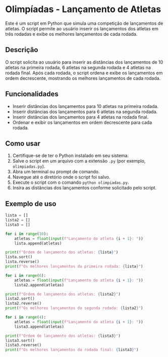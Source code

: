 # Olimpíadas - Lançamento de Atletas

Este é um script em Python que simula uma competição de lançamentos de atletas. O script permite ao usuário inserir os lançamentos dos atletas em três rodadas e exibe os melhores lançamentos de cada rodada.

## Descrição

O script solicita ao usuário para inserir as distâncias dos lançamentos de 10 atletas na primeira rodada, 6 atletas na segunda rodada e 4 atletas na rodada final. Após cada rodada, o script ordena e exibe os lançamentos em ordem decrescente, mostrando os melhores lançamentos de cada rodada.

## Funcionalidades

- Inserir distâncias dos lançamentos para 10 atletas na primeira rodada.
- Inserir distâncias dos lançamentos para 6 atletas na segunda rodada.
- Inserir distâncias dos lançamentos para 4 atletas na rodada final.
- Ordenar e exibir os lançamentos em ordem decrescente para cada rodada.

## Como usar

1. Certifique-se de ter o Python instalado em seu sistema.
2. Salve o script em um arquivo com a extensão `.py` (por exemplo, `olimpiadas.py`).
3. Abra um terminal ou prompt de comando.
4. Navegue até o diretório onde o script foi salvo.
5. Execute o script com o comando `python olimpiadas.py`.
6. Insira as distâncias dos lançamentos conforme solicitado pelo script.

## Exemplo de uso

```python
lista = []
lista2 = []
lista3 = []

for i in range(10):
    atletas = float(input(f"Lançamento do atleta {i + 1}: "))
    lista.append(atletas)

print(f"Ordem de lançamento dos atletas: {lista}")
lista.sort()
lista.reverse()
print(f"Os melhores lançamentos da primeira rodada: {lista}")

for i in range(6):
    atletas = float(input(f"Lançamento do atleta {i + 1}: "))
    lista2.append(atletas)

print(f"Ordem de lançamento dos atletas: {lista2}")
lista2.sort()
lista2.reverse()
print(f"Os melhores lançamentos da segunda rodada: {lista2}")

for i in range(4):
    atletas = float(input(f"Lançamento do atleta {i + 1}: "))
    lista3.append(atletas)

print(f"Ordem de lançamento dos atletas: {lista3}")
lista3.sort()
lista3.reverse()
print(f"Os melhores lançamentos da rodada final: {lista3}")
